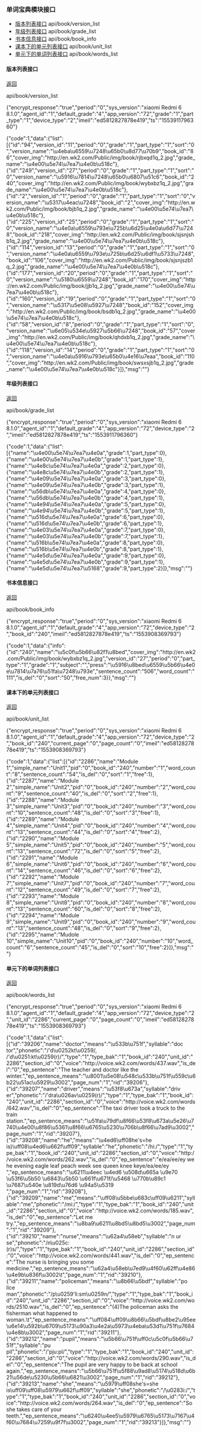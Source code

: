### 单词宝典模块接口
* [版本列表接口](#版本列表接口)  api/book/version_list
* [年级列表接口](#年级列表接口)  api/book/grade_list
* [书本信息接口](#书本信息接口)  api/book/book_info
* [课本下的单元列表接口](#课本下的单元列表接口)  api/book/unit_list
* [单元下的单词列表接口](#单元下的单词列表接口)  api/book/words_list

#### 版本列表接口

[返回](#单词宝典模块接口)

api/book/version_list

{"encrypt_response":"true","period":"0","sys_version":"xiaomi Redmi 6 8.1.0","agent_id":"1","default_grade":"4","app_version":"72","grade":"1","part_type":"1","device_type":"2","imeil":"ed5812827878e419","ts":"1553911796360"}

{"code":1,"data":{"list":[{"id":"94","version_id":"11","period":"0","grade":"1","part_type":"1","sort":"0","version_name":"\u4eba\u6559\u7248\u65b0\u8d77\u70b9","book_id":"86","cover_img":"http:\/\/en.wk2.com\/Public\/img\/book\/rjbxqd1q_2.jpg","grade_name":"\u4e00\u5e74\u7ea7\u4e0b\u518c"},{"id":"249","version_id":"27","period":"0","grade":"1","part_type":"1","sort":"0","version_name":"\u5916\u7814\u7248\u65b0\u6807\u51c6","book_id":"240","cover_img":"http:\/\/en.wk2.com\/Public\/img\/book\/wybxbz1q_2.jpg","grade_name":"\u4e00\u5e74\u7ea7\u4e0b\u518c"},{"id":"2","version_id":"1","period":"0","grade":"1","part_type":"1","sort":"0","version_name":"\u5317\u4eac\u7248","book_id":"2","cover_img":"http:\/\/en.wk2.com\/Public\/img\/book\/bjb1q_2.jpg","grade_name":"\u4e00\u5e74\u7ea7\u4e0b\u518c"},{"id":"225","version_id":"25","period":"0","grade":"1","part_type":"1","sort":"0","version_name":"\u4e0a\u6559\u793e\u725b\u6d25\u4e0a\u6d77\u7248","book_id":"218","cover_img":"http:\/\/en.wk2.com\/Public\/img\/book\/sjsnjshb1q_2.jpg","grade_name":"\u4e00\u5e74\u7ea7\u4e0b\u518c"},{"id":"114","version_id":"13","period":"0","grade":"1","part_type":"1","sort":"0","version_name":"\u4e0a\u6559\u793e\u725b\u6d25\u6df1\u5733\u7248","book_id":"106","cover_img":"http:\/\/en.wk2.com\/Public\/img\/book\/sjsnjszb1q_2.jpg","grade_name":"\u4e00\u5e74\u7ea7\u4e0b\u518c"},{"id":"177","version_id":"20","period":"0","grade":"1","part_type":"1","sort":"0","version_name":"\u5180\u6559\u7248","book_id":"170","cover_img":"http:\/\/en.wk2.com\/Public\/img\/book\/jjb1q_2.jpg","grade_name":"\u4e00\u5e74\u7ea7\u4e0b\u518c"},{"id":"160","version_id":"19","period":"0","grade":"1","part_type":"1","sort":"0","version_name":"\u5317\u5e08\u5927\u7248","book_id":"152","cover_img":"http:\/\/en.wk2.com\/Public\/img\/book\/bsdb1q_2.jpg","grade_name":"\u4e00\u5e74\u7ea7\u4e0b\u518c"},{"id":"58","version_id":"8","period":"0","grade":"1","part_type":"1","sort":"0","version_name":"\u6e05\u534e\u5927\u5b66\u7248","book_id":"57","cover_img":"http:\/\/en.wk2.com\/Public\/img\/book\/qhdxb1q_2.jpg","grade_name":"\u4e00\u5e74\u7ea7\u4e0b\u518c"},{"id":"118","version_id":"14","period":"0","grade":"1","part_type":"1","sort":"0","version_name":"\u4e0a\u5916\u793e\u65b0\u4e16\u7eaa","book_id":"110","cover_img":"http:\/\/en.wk2.com\/Public\/img\/book\/swsxsjb1q_2.jpg","grade_name":"\u4e00\u5e74\u7ea7\u4e0b\u518c"}]},"msg":""}

#### 年级列表接口

[返回](#单词宝典模块接口)

api/book/grade_list

{"encrypt_response":"true","period":"0","sys_version":"xiaomi Redmi 6 8.1.0","agent_id":"1","default_grade":"4","app_version":"72","device_type":"2","imeil":"ed5812827878e419","ts":"1553911796360"}

{"code":1,"data":{"list":[{"name":"\u4e00\u5e74\u7ea7\u4e0a","grade":1,"part_type":0},{"name":"\u4e00\u5e74\u7ea7\u4e0b","grade":1,"part_type":1},{"name":"\u4e8c\u5e74\u7ea7\u4e0a","grade":2,"part_type":0},{"name":"\u4e8c\u5e74\u7ea7\u4e0b","grade":2,"part_type":1},{"name":"\u4e09\u5e74\u7ea7\u4e0a","grade":3,"part_type":0},{"name":"\u4e09\u5e74\u7ea7\u4e0b","grade":3,"part_type":1},{"name":"\u56db\u5e74\u7ea7\u4e0a","grade":4,"part_type":0},{"name":"\u56db\u5e74\u7ea7\u4e0b","grade":4,"part_type":1},{"name":"\u4e94\u5e74\u7ea7\u4e0a","grade":5,"part_type":0},{"name":"\u4e94\u5e74\u7ea7\u4e0b","grade":5,"part_type":1},{"name":"\u516d\u5e74\u7ea7\u4e0a","grade":6,"part_type":0},{"name":"\u516d\u5e74\u7ea7\u4e0b","grade":6,"part_type":1},{"name":"\u4e03\u5e74\u7ea7\u4e0a","grade":7,"part_type":0},{"name":"\u4e03\u5e74\u7ea7\u4e0b","grade":7,"part_type":1},{"name":"\u516b\u5e74\u7ea7\u4e0a","grade":8,"part_type":0},{"name":"\u516b\u5e74\u7ea7\u4e0b","grade":8,"part_type":1},{"name":"\u4e5d\u5e74\u7ea7\u4e0a","grade":9,"part_type":0},{"name":"\u4e5d\u5e74\u7ea7\u4e0b","grade":9,"part_type":1},{"name":"\u4e5d\u5e74\u7ea7\u5168","grade":9,"part_type":2}]},"msg":""}


#### 书本信息接口

[返回](#单词宝典模块接口)

api/book/book_info

{"encrypt_response":"true","period":"0","sys_version":"xiaomi Redmi 6 8.1.0","agent_id":"1","default_grade":"4","app_version":"72","device_type":"2","book_id":"240","imeil":"ed5812827878e419","ts":"1553908369793"}

{"code":1,"data":{"info":{"id":"240","name":"\u5c0f\u5b66\u82f1\u8bed","cover_img":"http:\/\/en.wk2.com\/Public\/img\/book\/wybxbz1q_2.jpg","version_id":"27","period":"0","part_type":"1","grade":"1","subject":"","press":"\u5916\u8bed\u6559\u5b66\u4e0e\u7814\u7a76\u51fa\u7248\u793e","sentence_count":"506","word_count":"111","is_del":"0","sort":"50","free_num":3}},"msg":""}

#### 课本下的单元列表接口

[返回](#单词宝典模块接口)

api/book/unit_list

{"encrypt_response":"true","period":"0","sys_version":"xiaomi Redmi 6 8.1.0","agent_id":"1","default_grade":"4","app_version":"72","device_type":"2","book_id":"240","current_page":"0","page_count":"0","imeil":"ed5812827878e419","ts":"1553908369793"}

{"code":1,"data":{"list":[{"id":"2286","name":"Module 1","simple_name":"Unit1","pid":"0","book_id":"240","number":"1","word_count":"8","sentence_count":"54","is_del":"0","sort":"1","free":1},{"id":"2287","name":"Module 2","simple_name":"Unit2","pid":"0","book_id":"240","number":"2","word_count":"9","sentence_count":"40","is_del":"0","sort":"2","free":1},{"id":"2288","name":"Module 3","simple_name":"Unit3","pid":"0","book_id":"240","number":"3","word_count":"10","sentence_count":"48","is_del":"0","sort":"3","free":1},{"id":"2289","name":"Module 4","simple_name":"Unit4","pid":"0","book_id":"240","number":"4","word_count":"13","sentence_count":"44","is_del":"0","sort":"4","free":2},{"id":"2290","name":"Module 5","simple_name":"Unit5","pid":"0","book_id":"240","number":"5","word_count":"13","sentence_count":"72","is_del":"0","sort":"5","free":2},{"id":"2291","name":"Module 6","simple_name":"Unit6","pid":"0","book_id":"240","number":"6","word_count":"14","sentence_count":"46","is_del":"0","sort":"6","free":2},{"id":"2292","name":"Module 7","simple_name":"Unit7","pid":"0","book_id":"240","number":"7","word_count":"12","sentence_count":"49","is_del":"0","sort":"7","free":2},{"id":"2293","name":"Module 8","simple_name":"Unit8","pid":"0","book_id":"240","number":"8","word_count":"13","sentence_count":"60","is_del":"0","sort":"8","free":2},{"id":"2294","name":"Module 9","simple_name":"Unit9","pid":"0","book_id":"240","number":"9","word_count":"13","sentence_count":"48","is_del":"0","sort":"9","free":2},{"id":"2295","name":"Mudole 10","simple_name":"Unit10","pid":"0","book_id":"240","number":"10","word_count":"6","sentence_count":"45","is_del":"0","sort":"10","free":2}]},"msg":""}

#### 单元下的单词列表接口

[返回](#单词宝典模块接口)

api/book/words_list

{"encrypt_response":"true","period":"0","sys_version":"xiaomi Redmi 6 8.1.0","agent_id":"1","default_grade":"4","app_version":"72","device_type":"2","unit_id":"2286","current_page":"0","page_count":"0","imeil":"ed5812827878e419","ts":"1553908369793"}

{"code":1,"data":{"list":[{"id":"39206","name":"doctor","means":"\u533b\u751f","syllable":"doc tor","phonetic":"\/'d\u0252kt\u0259\/, \/'d\u0251:kt\u0259(r)\/","type":"1","type_bak":"1","book_id":"240","unit_id":"2286","section_id":"0","voice":"http:\/\/voice.wk2.com\/words\/437.wav","is_del":"0","ep_sentence":"The teacher and doctor like the winter.","ep_sentence_means":"\u8001\u5e08\u548c\u533b\u751f\u559c\u6b22\u51ac\u5929\u3002","page_num":"1","rid":"39206"},{"id":"39207","name":"driver","means":"\u53f8\u673a","syllable":"driv er","phonetic":"\/'dra\u026av\u0259(r)\/","type":"1","type_bak":"1","book_id":"240","unit_id":"2286","section_id":"0","voice":"http:\/\/voice.wk2.com\/words\/642.wav","is_del":"0","ep_sentence":"The taxi driver took a truck to the train station.","ep_sentence_means":"\u51fa\u79df\u8f66\u53f8\u673a\u5e26\u7740\u4e00\u8f86\u5361\u8f66\u6765\u5230\u706b\u8f66\u7ad9\u3002","page_num":"1","rid":"39207"},{"id":"39208","name":"he","means":"\u4ed6\uff08he's=he is)\uff08\u4ed6\u662f\uff09","syllable":"he","phonetic":"\/hi:\/","type":"1","type_bak":"1","book_id":"240","unit_id":"2286","section_id":"0","voice":"http:\/\/voice.wk2.com\/words\/262.wav","is_del":"0","ep_sentence":"e\/ea\/ee\/ey we he evening eagle leaf peach week see queen knee keye\/ea\/ee\/ey ","ep_sentence_means":"\u6211\u4eec \u4ed6 \u508d\u665a \u9e70 \u53f6\u5b50 \u6843\u5b50 \u661f\u671f\/\u5468 \u770b\u89c1 \u7687\u540e \u819d\u76d6 \u94a5\u5319 ","page_num":"1","rid":"39208"},{"id":"39209","name":"me","means":"\uff08\u5bbe\u683c\uff09\u6211","syllable":"me","phonetic":"\/mi:\/","type":"1","type_bak":"1","book_id":"240","unit_id":"2286","section_id":"0","voice":"http:\/\/voice.wk2.com\/words\/185.wav","is_del":"0","ep_sentence":"Let me try.","ep_sentence_means":"\u8ba9\u6211\u8bd5\u8bd5\u3002","page_num":"1","rid":"39209"},{"id":"39210","name":"nurse","means":"\u62a4\u58eb","syllable":"n ur se","phonetic":"\/n\u025c:(r)s\/","type":"1","type_bak":"1","book_id":"240","unit_id":"2286","section_id":"0","voice":"http:\/\/voice.wk2.com\/words\/441.wav","is_del":"0","ep_sentence":"The nurse is bringing you some medicine.","ep_sentence_means":"\u62a4\u58eb\u7ed9\u4f60\u62ff\u4e86\u4e9b\u836f\u3002\t","page_num":"1","rid":"39210"},{"id":"39211","name":"policeman","means":"\u8b66\u5bdf","syllable":"po lice man","phonetic":"\/p\u0259'li:sm\u0259n\/","type":"1","type_bak":"1","book_id":"240","unit_id":"2286","section_id":"0","voice":"http:\/\/voice.wk2.com\/words\/2510.wav","is_del":"0","ep_sentence":"(4)The policeman asks the fisherman what happened to woman.\t","ep_sentence_means":"\uff084\uff09\u8b66\u5bdf\u8be2\u95ee\u6e14\u592b\u6709\u5173\u90a3\u4e2a\u5973\u4eba\u53d1\u751f\u7684\u4e8b\u3002","page_num":"1","rid":"39211"},{"id":"39212","name":"pupil","means":"\u5b66\u751f\uff0c\u5c0f\u5b66\u751f","syllable":"pu pil","phonetic":"\/'pju:pl\/","type":"1","type_bak":"1","book_id":"240","unit_id":"2286","section_id":"0","voice":"http:\/\/voice.wk2.com\/words\/290.wav","is_del":"0","ep_sentence":"The pupil are very happy to be back at school again.","ep_sentence_means":"\u5b66\u751f\u5f88\u9ad8\u5174\u518d\u6b21\u56de\u5230\u5b66\u6821\u3002","page_num":"1","rid":"39212"},{"id":"39213","name":"she","means":"\u5979\uff08she's=she is\uff09\uff08\u5979\u662f\uff09","syllable":"she","phonetic":"\/\u0283i:\/","type":"1","type_bak":"1","book_id":"240","unit_id":"2286","section_id":"0","voice":"http:\/\/voice.wk2.com\/words\/264.wav","is_del":"0","ep_sentence":"So she takes care of your teeth.","ep_sentence_means":"\u6240\u4ee5\u5979\u6765\u5173\u7167\u4f60\u7684\u7259\u9f7f\u3002","page_num":"1","rid":"39213"}]},"msg":""}
